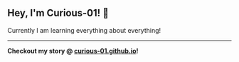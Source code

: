 ## Hey, I'm Curious-01! 👋

Currently I am learning everything about everything!

---

**Checkout my story @ [curious-01.github.io](https://curious-01.github.io)!**
